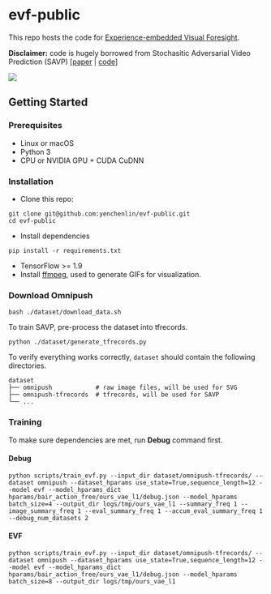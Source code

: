# evf-public

This repo hosts the code for [Experience-embedded Visual Foresight](http://yenchenlin.me/evf/).

**Disclaimer:** code is hugely borrowed from Stochasitic Adversarial Video Prediction (SAVP) [[paper](https://arxiv.org/abs/1804.01523) | [code](https://github.com/alexlee-gk/video_prediction)]

![](http://yenchenlin.me/evf/animation.gif)

## Getting Started

### Prerequisites
- Linux or macOS
- Python 3
- CPU or NVIDIA GPU + CUDA CuDNN


### Installation

- Clone this repo:

```
git clone git@github.com:yenchenlin/evf-public.git
cd evf-public
```

- Install dependencies

```
pip install -r requirements.txt
```

- TensorFlow >= 1.9
- Install [ffmpeg](https://ffmpeg.org/), used to generate GIFs for visualization.

### Download Omnipush

```
bash ./dataset/download_data.sh 
```

To train SAVP, pre-process the dataset into tfrecords.

```
python ./dataset/generate_tfrecords.py
```

To verify everything works correctly, `dataset` should contain the following directories.

```
dataset
├── omnipush            # raw image files, will be used for SVG
├── omnipush-tfrecords  # tfrecords, will be used for SAVP
└── ...
```

### Training

To make sure dependencies are met, run **Debug** command first.

#### Debug

```
python scripts/train_evf.py --input_dir dataset/omnipush-tfrecords/ --dataset omnipush --dataset_hparams use_state=True,sequence_length=12 --model evf --model_hparams_dict hparams/bair_action_free/ours_vae_l1/debug.json --model_hparams batch_size=4 --output_dir logs/tmp/ours_vae_l1 --summary_freq 1 --image_summary_freq 1 --eval_summary_freq 1 --accum_eval_summary_freq 1 --debug_num_datasets 2
```

#### EVF

```
python scripts/train_evf.py --input_dir dataset/omnipush-tfrecords/ --dataset omnipush --dataset_hparams use_state=True,sequence_length=12 --model evf --model_hparams_dict hparams/bair_action_free/ours_vae_l1/debug.json --model_hparams batch_size=8 --output_dir logs/tmp/ours_vae_l1 
```

